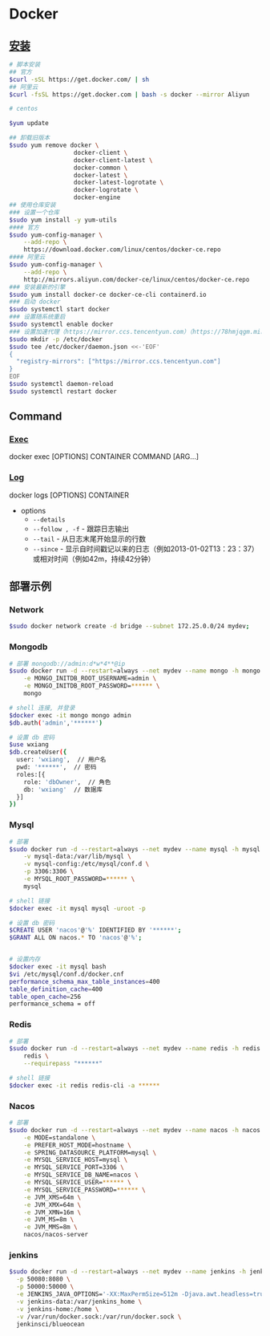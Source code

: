 # Docker

## [安装](https://docs.docker.com/engine/install/centos/)

```bash
# 脚本安装
## 官方
$curl -sSL https://get.docker.com/ | sh
## 阿里云
$curl -fsSL https://get.docker.com | bash -s docker --mirror Aliyun

# centos

$yum update

## 卸载旧版本
$sudo yum remove docker \
                  docker-client \
                  docker-client-latest \
                  docker-common \
                  docker-latest \
                  docker-latest-logrotate \
                  docker-logrotate \
                  docker-engine
## 使用仓库安装
### 设置一个仓库
$sudo yum install -y yum-utils
#### 官方
$sudo yum-config-manager \
    --add-repo \
    https://download.docker.com/linux/centos/docker-ce.repo
#### 阿里云    
$sudo yum-config-manager \
    --add-repo \
    http://mirrors.aliyun.com/docker-ce/linux/centos/docker-ce.repo
### 安装最新的引擎
$sudo yum install docker-ce docker-ce-cli containerd.io
### 启动 docker
$sudo systemctl start docker
### 设置随系统重启
$sudo systemctl enable docker
### 设置加速代理（https://mirror.ccs.tencentyun.com）（https://78hmjqgm.mirror.aliyuncs.com）
$sudo mkdir -p /etc/docker
$sudo tee /etc/docker/daemon.json <<-'EOF'
{
  "registry-mirrors": ["https://mirror.ccs.tencentyun.com"]
}
EOF
$sudo systemctl daemon-reload
$sudo systemctl restart docker
```

## Command

### [Exec](https://docs.docker.com/engine/reference/commandline/exec/)

docker exec [OPTIONS] CONTAINER COMMAND [ARG...]

### [Log](https://docs.docker.com/engine/reference/commandline/logs/)

docker logs [OPTIONS] CONTAINER

- options
  - `--details`
  - `--follow , -f` - 跟踪日志输出
  - `--tail` - 从日志末尾开始显示的行数
  - `--since` - 显示自时间戳记以来的日志（例如2013-01-02T13：23：37）或相对时间（例如42m，持续42分钟）

## 部署示例

### Network

```bash
$sudo docker network create -d bridge --subnet 172.25.0.0/24 mydev;
```

### Mongodb

```bash
# 部署 mongodb://admin:d*w*4**@ip
$sudo docker run -d --restart=always --net mydev --name mongo -h mongo -v mongo-db:/data/db -v mongo-configdb:/data/configdb -p 27017:27017 \
    -e MONGO_INITDB_ROOT_USERNAME=admin \
    -e MONGO_INITDB_ROOT_PASSWORD=****** \
    mongo

# shell 连接, 并登录
$docker exec -it mongo mongo admin
$db.auth('admin','******')

# 设置 db 密码
$use wxiang
$db.createUser({
  user: 'wxiang',  // 用户名
  pwd: '******',  // 密码
  roles:[{
    role: 'dbOwner',  // 角色
    db: 'wxiang'  // 数据库
  }]
})

```

### Mysql

```bash
# 部署 
$sudo docker run -d --restart=always --net mydev --name mysql -h mysql \
    -v mysql-data:/var/lib/mysql \
    -v mysql-config:/etc/mysql/conf.d \
    -p 3306:3306 \
    -e MYSQL_ROOT_PASSWORD=****** \
    mysql

# shell 链接
$docker exec -it mysql mysql -uroot -p 

# 设置 db 密码
$CREATE USER 'nacos'@'%' IDENTIFIED BY '******';
$GRANT ALL ON nacos.* TO 'nacos'@'%';


# 设置内存 
$docker exec -it mysql bash
$vi /etc/mysql/conf.d/docker.cnf
performance_schema_max_table_instances=400
table_definition_cache=400
table_open_cache=256
performance_schema = off
```

### Redis

```bash
# 部署
$sudo docker run -d --restart=always --net mydev --name redis -h redis -v redis-data:/data -p 6379:6379 \
    redis \
    --requirepass "******"

# shell 链接
$docker exec -it redis redis-cli -a ******
```

### Nacos

```bash
# 部署
$sudo docker run -d --restart=always --net mydev --name nacos -h nacos -p 8848:8848 \
    -e MODE=standalone \
    -e PREFER_HOST_MODE=hostname \
    -e SPRING_DATASOURCE_PLATFORM=mysql \
    -e MYSQL_SERVICE_HOST=mysql \
    -e MYSQL_SERVICE_PORT=3306 \
    -e MYSQL_SERVICE_DB_NAME=nacos \
    -e MYSQL_SERVICE_USER=****** \
    -e MYSQL_SERVICE_PASSWORD=****** \
    -e JVM_XMS=64m \
    -e JVM_XMX=64m \
    -e JVM_XMN=16m \
    -e JVM_MS=8m \
    -e JVM_MMS=8m \
    nacos/nacos-server
```

### jenkins

```bash
$sudo docker run -d --restart=always --net mydev --name jenkins -h jenkins \
  -p 50080:8080 \
  -p 50000:50000 \
  -e JENKINS_JAVA_OPTIONS='-XX:MaxPermSize=512m -Djava.awt.headless=true' \
  -v jenkins-data:/var/jenkins_home \
  -v jenkins-home:/home \
  -v /var/run/docker.sock:/var/run/docker.sock \
  jenkinsci/blueocean
```
